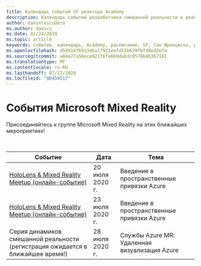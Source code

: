 ```yaml
---
title: Календарь событий SF реактора Academy
description: Календарь событий разработчика смешанной реальности в реактора в Сан Франциско.
author: danielescudero
ms.author: daescu
ms.date: 02/24/2019
ms.topic: article
keywords: событие, календарь, Academy, расписание, SF, Сан Франциско, реактора
ms.openlocfilehash: d58916f691346a17922eefd55b639fbf48ed2efa
ms.sourcegitcommit: a84a77a56ece921f6fe6b9dab3c0576b4b367181
ms.translationtype: MT
ms.contentlocale: ru-RU
ms.lasthandoff: 07/17/2020
ms.locfileid: "86454517"
---
```

# <a name="microsoft-mixed-reality-events"></a>События Microsoft Mixed Reality

Присоединяйтесь к группе Microsoft Mixed Reality на этих ближайших мероприятиях!

<br>

|Событие|Дата|Тема|
|-------------|-------------|-----|
| [HoloLens & Mixed Reality Meetup (онлайн-событие)](https://www.meetup.com/hololens-mr/)| 20 июля 2020 г.|Введение в пространственные привязки Azure|
| [HoloLens & Mixed Reality Meetup (онлайн-событие)](https://www.meetup.com/hololens-mr/)| 23 июля 2020 г.|Введение в пространственные привязки Azure|
| Серия динамиков смешанной реальности (регистрация ожидается в ближайшее время!)|28 июля 2020 г.|Службы Azure MR: Удаленная визуализация Azure|
